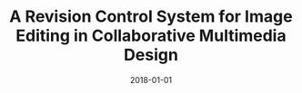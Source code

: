 ---
title: "A Revision Control System for Image Editing in Collaborative Multimedia Design"
collection: publications
category: conferences
permalink: /publication/2018-01-01-A-Revision-Control-System-for-Image-Editing-in-Collaborative-Multimedia-Design
date: 2018-01-01
venue: 'In Proc. of 22nd International Conference Information Visualisation, IV 2018, Fisciano, Italy, July 10-13, 2018'
paperurl: 'https://doi.org/10.1109/iV.2018.00095'
citation: ' Fabio Calefato,  Giovanna Castellano,  Veronica Rossano, &quot;A Revision Control System for Image Editing in Collaborative Multimedia Design.&quot; <i>In Proc. of 22nd International Conference Information Visualisation, IV 2018, Fisciano, Italy, July 10-13, 2018</i>, 2018.'
doi: https://doi.org/10.1109/iV.2018.00095
---
